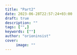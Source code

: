```yaml
---
title: "Part2"
date: 2023-06-28T22:57:24+03:00
draft: true
description: ""
tags: ["",]
keywords: [""]
author: "orioninsist"
cover:
     image: ""
---
```


